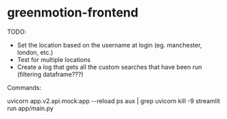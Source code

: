 # greenmotion-frontend

TODO:
- Set the location based on the username at login (eg. manchester, london, etc.)
- Test for multiple locations
- Create a log that gets all the custom searches that have been run (filtering dataframe???)

Commands:

uvicorn app.v2.api.mock:app --reload
ps aux | grep uvicorn
kill -9 <PID>
streamlit run app/main.py
